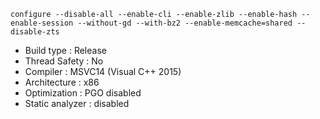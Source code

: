 ```
configure --disable-all --enable-cli --enable-zlib --enable-hash --enable-session --without-gd --with-bz2 --enable-memcache=shared --disable-zts
```
 - Build type       : Release
 - Thread Safety    : No
 - Compiler         : MSVC14 (Visual C++ 2015)
 - Architecture     : x86
 - Optimization     : PGO disabled
 - Static analyzer  : disabled